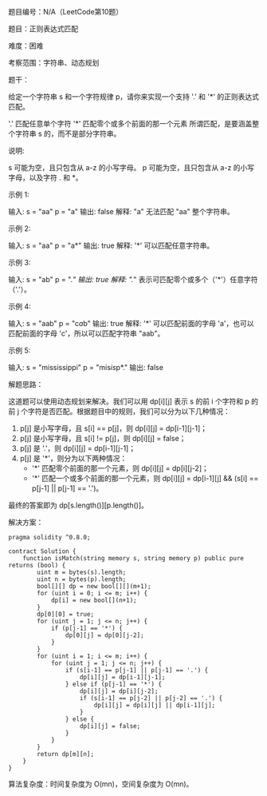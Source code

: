 题目编号：N/A（LeetCode第10题）

题目：正则表达式匹配

难度：困难

考察范围：字符串、动态规划

题干：

给定一个字符串 s 和一个字符规律 p，请你来实现一个支持 '.' 和 '*' 的正则表达式匹配。

'.' 匹配任意单个字符
'*' 匹配零个或多个前面的那一个元素
所谓匹配，是要涵盖整个字符串 s 的，而不是部分字符串。

说明:

s 可能为空，且只包含从 a-z 的小写字母。
p 可能为空，且只包含从 a-z 的小写字母，以及字符 . 和 *。

示例 1:

输入:
s = "aa"
p = "a"
输出: false
解释: "a" 无法匹配 "aa" 整个字符串。

示例 2:

输入:
s = "aa"
p = "a*"
输出: true
解释: '*' 可以匹配任意字符串。

示例 3:

输入:
s = "ab"
p = ".*"
输出: true
解释: ".*" 表示可匹配零个或多个（'*'）任意字符（'.'）。

示例 4:

输入:
s = "aab"
p = "c*a*b"
输出: true
解释: '*' 可以匹配前面的字母 'a'，也可以匹配前面的字母 'c'，所以可以匹配字符串 "aab"。

示例 5:

输入:
s = "mississippi"
p = "mis*is*p*."
输出: false

解题思路：

这道题可以使用动态规划来解决。我们可以用 dp[i][j] 表示 s 的前 i 个字符和 p 的前 j 个字符是否匹配。根据题目中的规则，我们可以分为以下几种情况：

1. p[j] 是小写字母，且 s[i] == p[j]，则 dp[i][j] = dp[i-1][j-1]；
2. p[j] 是小写字母，且 s[i] != p[j]，则 dp[i][j] = false；
3. p[j] 是 '.'，则 dp[i][j] = dp[i-1][j-1]；
4. p[j] 是 '*'，则分为以下两种情况：
   - '*' 匹配零个前面的那一个元素，则 dp[i][j] = dp[i][j-2]；
   - '*' 匹配一个或多个前面的那一个元素，则 dp[i][j] = dp[i-1][j] && (s[i] == p[j-1] || p[j-1] == '.')。

最终的答案即为 dp[s.length()][p.length()]。

解决方案：

```
pragma solidity ^0.8.0;

contract Solution {
    function isMatch(string memory s, string memory p) public pure returns (bool) {
        uint m = bytes(s).length;
        uint n = bytes(p).length;
        bool[][] dp = new bool[][](m+1);
        for (uint i = 0; i <= m; i++) {
            dp[i] = new bool[](n+1);
        }
        dp[0][0] = true;
        for (uint j = 1; j <= n; j++) {
            if (p[j-1] == '*') {
                dp[0][j] = dp[0][j-2];
            }
        }
        for (uint i = 1; i <= m; i++) {
            for (uint j = 1; j <= n; j++) {
                if (s[i-1] == p[j-1] || p[j-1] == '.') {
                    dp[i][j] = dp[i-1][j-1];
                } else if (p[j-1] == '*') {
                    dp[i][j] = dp[i][j-2];
                    if (s[i-1] == p[j-2] || p[j-2] == '.') {
                        dp[i][j] = dp[i][j] || dp[i-1][j];
                    }
                } else {
                    dp[i][j] = false;
                }
            }
        }
        return dp[m][n];
    }
}
```

算法复杂度：时间复杂度为 O(mn)，空间复杂度为 O(mn)。
